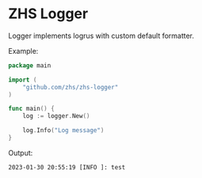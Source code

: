 # ZHS Logger

Logger implements logrus with custom default formatter.

Example:
```go
package main

import (
	"github.com/zhs/zhs-logger"
)

func main() {
    log := logger.New()

    log.Info("Log message")
}
```

Output:
```
2023-01-30 20:55:19 [INFO ]: test
```